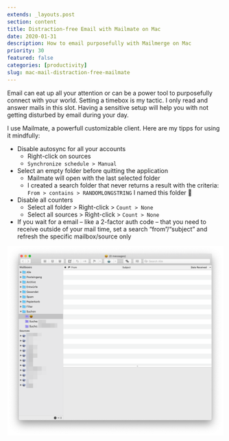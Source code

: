 ```yaml
---
extends: _layouts.post
section: content
title: Distraction-free Email with Mailmate on Mac
date: 2020-01-31
description: How to email purposefully with Mailmerge on Mac
priority: 30
featured: false
categories: [productivity]
slug: mac-mail-distraction-free-mailmate
---
```


Email can eat up all your attention or can be a power tool to purposefully connect with your world. Setting a timebox is my tactic. I only read and answer mails in this slot. Having a sensitive setup will help you with not getting disturbed by email during your day.

I use Mailmate, a powerfull customizable client. Here are my tipps for using it mindfully:

- Disable autosync for all your accounts
  - Right-click on sources
  - `Synchronize schedule > Manual`
- Select an empty folder before quitting the application
  - Mailmate will open with the last selected folder
  - I created a search folder that never returns a result with the criteria: `From > contains > RANDOMLONGSTRING`
  I named this folder 🙂
- Disable all counters
  - Select all folder > Right-click > `Count > None`
  - Select all sources > Right-click > `Count > None`
- If you wait for a email – like a 2-factor auth code – that you need to receive outside of your mail time, set a search “from”/“subject” and refresh the specific mailbox/source only

![Distraction free email client Mailmate](/assets/img/articles/mailmate.png)
